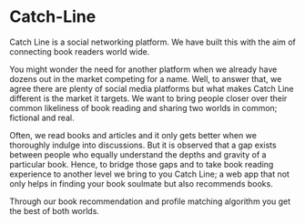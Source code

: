 # Catch-Line
Catch Line is a social networking platform. We have built this with the aim of connecting book readers world wide.

You might wonder the need for another platform when we already have dozens out in the market competing for a name. Well, to answer that, we agree there are plenty of social media platforms but what makes Catch Line different is the market it targets. We want to bring people closer over their common likeliness of book reading and sharing two worlds in common; fictional and real.

Often, we read books and articles and it only gets better when we thoroughly indulge into discussions. But it is observed that a gap exists between people who equally understand the depths and gravity of a particular book. Hence, to bridge those gaps and to take book reading experience to another level we bring to you Catch Line; a web app that not only helps in finding your book soulmate but also recommends books.

Through our book recommendation and profile matching algorithm you get the best of both worlds.
